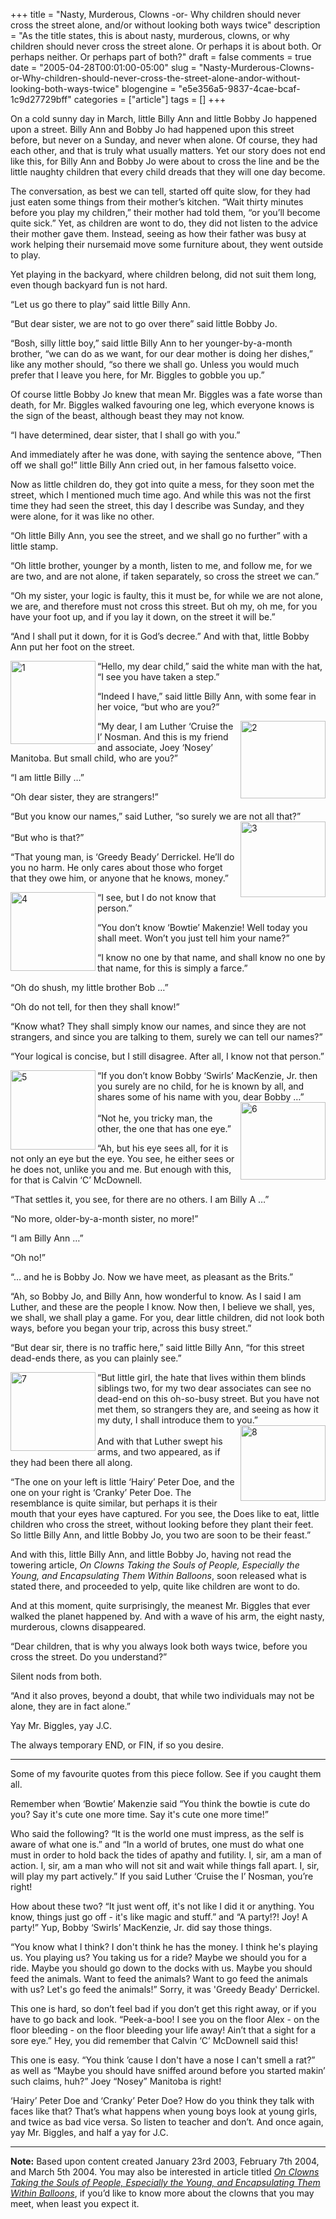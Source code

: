 +++
title = "Nasty, Murderous, Clowns -or- Why children should never cross the street alone, and/or without looking both ways twice"
description = "As the title states, this is about nasty, murderous, clowns, or why children should never cross the street alone. Or perhaps it is about both. Or perhaps neither. Or perhaps part of both?"
draft = false
comments = true
date = "2005-04-28T00:01:00-05:00"
slug = "Nasty-Murderous-Clowns-or-Why-children-should-never-cross-the-street-alone-andor-without-looking-both-ways-twice"
blogengine = "e5e356a5-9837-4cae-bcaf-1c9d27729bff"
categories = ["article"]
tags = []
+++

<p>
On a cold sunny day in March, little Billy Ann and little Bobby Jo happened upon a street. Billy Ann and Bobby Jo had happened upon this street before, but never on a Sunday, and never when alone. Of course, they had each other, and that is truly what usually matters. Yet our story does not end like this, for Billy Ann and Bobby Jo were about to cross the line and be the little naughty children that every child dreads that they will one day become.
</p>
<!--more-->
<p>
The conversation, as best we can tell, started off quite slow, for they had just eaten some things from their mother&rsquo;s kitchen. &ldquo;Wait thirty minutes before you play my children,&rdquo; their mother had told them, &ldquo;or you&rsquo;ll become quite sick.&rdquo; Yet, as children are wont to do, they did not listen to the advice their mother gave them. Instead, seeing as how their father was busy at work helping their nursemaid move some furniture about, they went outside to play.
</p>
<p>
Yet playing in the backyard, where children belong, did not suit them long, even though backyard fun is not hard.
</p>
<p>
&ldquo;Let us go there to play&rdquo; said little Billy Ann.
</p>
<p>
&ldquo;But dear sister, we are not to go over there&rdquo; said little Bobby Jo.
</p>
<p>
&ldquo;Bosh, silly little boy,&rdquo; said little Billy Ann to her younger-by-a-month brother, &ldquo;we can do as we want, for our dear mother is doing her dishes,&rdquo; like any mother should, &ldquo;so there we shall go. Unless you would much prefer that I leave you here, for Mr. Biggles to gobble you up.&rdquo;
</p>
<p>
Of course little Bobby Jo knew that mean Mr. Biggles was a fate worse than death, for Mr. Biggles walked favouring one leg, which everyone knows is the sign of the beast, although beast they may not know.
</p>
<p>
&ldquo;I have determined, dear sister, that I shall go with you.&rdquo;
</p>
<p>
And immediately after he was done, with saying the sentence above, &ldquo;Then off we shall go!&rdquo; little Billy Ann cried out, in her famous falsetto voice.
</p>
<p>
Now as little children do, they got into quite a mess, for they soon met the street, which I mentioned much time ago. And while this was not the first time they had seen the street, this day I describe was Sunday, and they were alone, for it was like no other.
</p>
<p>
&ldquo;Oh little Billy Ann, you see the street, and we shall go no further&rdquo; with a little stamp.
</p>
<p>
&ldquo;Oh little brother, younger by a month, listen to me, and follow me, for we are two, and are not alone, if taken separately, so cross the street we can.&rdquo;
</p>
<p>
&ldquo;Oh my sister, your logic is faulty, this it must be, for while we are not alone, we are, and therefore must not cross this street. But oh my, oh me, for you have your foot up, and if you lay it down, on the street it will be.&rdquo;
</p>
<p>
&ldquo;And I shall put it down, for it is God&rsquo;s decree.&rdquo; And with that, little Bobby Ann put her foot on the street.
</p>
<p>
<img style="width: 136px; height: 133px" src="/files/images/254_clip_image002.jpg" alt="1" align="left" /> &ldquo;Hello, my dear child,&rdquo; said the white man with the hat, &ldquo;I see you have taken a step.&rdquo;
</p>
<p>
&ldquo;Indeed I have,&rdquo; said little Billy Ann, with some fear in her voice, &ldquo;but who are you?&rdquo;
</p>
<p>
<img src="/files/images/254_clip_image004.jpg" alt="2" width="136" height="124" align="right" />&ldquo;My dear, I am Luther &lsquo;Cruise the I&rsquo; Nosman. And this is my friend and associate, Joey &lsquo;Nosey&rsquo; Manitoba. But small child, who are you?&rdquo;
</p>
<p>
&ldquo;I am little Billy &hellip;&rdquo;
</p>
<p>
&ldquo;Oh dear sister, they are strangers!&rdquo;
</p>
<p>
&ldquo;But you know our names,&rdquo; said Luther, &ldquo;so surely we are not all that?&rdquo;<br />
<img src="/files/images/254_clip_image006.jpg" alt="3" width="136" height="121" align="right" /><br />
&ldquo;But who is that?&rdquo;
</p>
<p>
&ldquo;That young man, is &lsquo;Greedy Beady&rsquo; Derrickel. He&rsquo;ll do you no harm. He only cares about those who forget that they owe him, or anyone that he knows, money.&rdquo;
</p>
<p>
<img src="/files/images/254_clip_image008.jpg" alt="4" width="136" height="126" align="left" />&ldquo;I see, but I do not know that person.&rdquo;
</p>
<p>
&ldquo;You don&rsquo;t know &lsquo;Bowtie&rsquo; Makenzie! Well today you shall meet. Won&rsquo;t you just tell him your name?&rdquo;
</p>
<p>
&ldquo;I know no one by that name, and shall know no one by that name, for this is simply a farce.&rdquo;
</p>
<p>
&ldquo;Oh do shush, my little brother Bob &hellip;&rdquo;
</p>
<p>
&ldquo;Oh do not tell, for then they shall know!&rdquo;
</p>
<p>
&ldquo;Know what? They shall simply know our names, and since they are not strangers, and since you are talking to them, surely we can tell our names?&rdquo;
</p>
<p>
&ldquo;Your logical is concise, but I still disagree. After all, I know not that person.&rdquo;
</p>
<p>
<img src="/files/images/254_clip_image010.jpg" alt="5" width="136" height="127" align="left" /> &ldquo;If you don&rsquo;t know Bobby &lsquo;Swirls&rsquo; MacKenzie, Jr. then you surely are no child, for he is known by all, and shares some of his name with you, dear Bobby &hellip;&rdquo;<br />
<img src="/files/images/254_clip_image012.jpg" alt="6" width="136" height="124" align="right" /><br />
&ldquo;Not he, you tricky man, the other, the one that has one eye.&rdquo;
</p>
<p>
&ldquo;Ah, but his eye sees all, for it is not only an eye but the eye. You see, he either sees or he does not, unlike you and me. But enough with this, for that is Calvin &lsquo;C&rsquo; McDownell.
</p>
<p>
&ldquo;That settles it, you see, for there are no others. I am Billy A &hellip;&rdquo;
</p>
<p>
&ldquo;No more, older-by-a-month sister, no more!&rdquo;
</p>
<p>
&ldquo;I am Billy Ann &hellip;&rdquo;
</p>
<p>
&ldquo;Oh no!&rdquo;
</p>
<p>
&ldquo;&hellip; and he is Bobby Jo. Now we have meet, as pleasant as the Brits.&rdquo;
</p>
<p>
&ldquo;Ah, so Bobby Jo, and Billy Ann, how wonderful to know. As I said I am Luther, and these are the people I know. Now then, I believe we shall, yes, we shall, we shall play a game. For you, dear little children, did not look both ways, before you began your trip, across this busy street.&rdquo;
</p>
<p>
&ldquo;But dear sir, there is no traffic here,&rdquo; said little Billy Ann, &ldquo;for this street dead-ends there, as you can plainly see.&rdquo;
</p>
<p>
<img src="/files/images/254_clip_image014.jpg" alt="7" width="136" height="126" align="left" />&ldquo;But little girl, the hate that lives within them blinds siblings two, for my two dear associates can see no dead-end on this oh-so-busy street. But you have not met them, so strangers they are, and seeing as how it my duty, I shall introduce them to you.&rdquo;<br />
<img src="/files/images/254_clip_image016.jpg" alt="8" title="8" width="136" height="121" align="right" /><br />
And with that Luther swept his arms, and two appeared, as if they had been there all along.
</p>
<p>
&ldquo;The one on your left is little &lsquo;Hairy&rsquo; Peter Doe, and the one on your right is &lsquo;Cranky&rsquo; Peter Doe. The resemblance is quite similar, but perhaps it is their mouth that your eyes have captured. For you see, the Does like to eat, little children who cross the street, without looking before they plant their feet. So little Billy Ann, and little Bobby Jo, you two are soon to be their feast.&rdquo;
</p>
<p>
And with this, little Billy Ann, and little Bobby Jo, having not read the towering article, <em>On Clowns Taking the Souls of People, Especially the Young, and Encapsulating Them Within Balloons</em>, soon released what is stated there, and proceeded to yelp, quite like children are wont to do.
</p>
<p>
And at this moment, quite surprisingly, the meanest Mr. Biggles that ever walked the planet happened by. And with a wave of his arm, the eight nasty, murderous, clowns disappeared.
</p>
<p>
&ldquo;Dear children, that is why you always look both ways twice, before you cross the street. Do you understand?&rdquo;
</p>
<p>
Silent nods from both.
</p>
<p>
&ldquo;And it also proves, beyond a doubt, that while two individuals may not be alone, they are in fact alone.&rdquo;
</p>
<p>
Yay Mr. Biggles, yay J.C.
</p>
<p>
The always temporary END, or FIN, if so you desire.
</p>
<hr />
<p>
Some of my favourite quotes from this piece follow. See if you caught them all.
</p>
<p>
Remember when &lsquo;Bowtie&rsquo; Makenzie said &ldquo;You think the bowtie is cute do you? Say it&#39;s cute one more time. Say it&#39;s cute one more time!&rdquo;
</p>
<p>
Who said the following? &ldquo;It is the world one must impress, as the self is aware of what one is.&rdquo; and &ldquo;In a world of brutes, one must do what one must in order to hold back the tides of apathy and futility. I, sir, am a man of action. I, sir, am a man who will not sit and wait while things fall apart. I, sir, will play my part actively.&rdquo; If you said Luther &lsquo;Cruise the I&rsquo; Nosman, you&rsquo;re right!
</p>
<p>
How about these two? &ldquo;It just went off, it&#39;s not like I did it or anything. You know, things just go off - it&#39;s like magic and stuff.&rdquo; and &ldquo;A party!?! Joy! A party!&rdquo; Yup, Bobby &lsquo;Swirls&rsquo; MacKenzie, Jr. did say those things.
</p>
<p>
&ldquo;You know what I think? I don&#39;t think he has the money. I think he&#39;s playing us. You playing us? You taking us for a ride? Maybe we should you for a ride. Maybe you should go down to the docks with us. Maybe you should feed the animals. Want to feed the animals? Want to go feed the animals with us? Let&#39;s go feed the animals!&rdquo; Sorry, it was &#39;Greedy Beady&#39; Derrickel.
</p>
<p>
This one is hard, so don&rsquo;t feel bad if you don&rsquo;t get this right away, or if you have to go back and look. &ldquo;Peek-a-boo! I see you on the floor Alex - on the floor bleeding - on the floor bleeding your life away! Ain&rsquo;t that a sight for a sore eye.&rdquo; Hey, you did remember that Calvin &lsquo;C&rsquo; McDownell said this!
</p>
<p>
This one is easy. &ldquo;You think &rsquo;cause I don&#39;t have a nose I can&#39;t smell a rat?&rdquo; as well as &ldquo;Maybe you should have sniffed around before you started makin&rsquo; such claims, huh?&rdquo; Joey &ldquo;Nosey&rdquo; Manitoba is right!
</p>
<p>
&lsquo;Hairy&rsquo; Peter Doe and &lsquo;Cranky&rsquo; Peter Doe? How do you think they talk with faces like that? That&rsquo;s what happens when young boys look at young girls, and twice as bad vice versa. So listen to teacher and don&rsquo;t. And once again, yay Mr. Biggles, and half a yay for J.C.
</p>
<hr />
<p>
<strong>Note:</strong> Based upon content created January 23rd 2003, February 7th 2004, and March 5th 2004.  You may also be interested in article titled <cite><a href="/words/post/On-Clowns-Taking-the-Souls-of-People-Especially-the-Young-and-Encapsulating-Them-Within-Balloons.aspx">On Clowns Taking the Souls of People, Especially the Young, and Encapsulating Them Within Balloons</a></cite>, if you&rsquo;d like to know more about the clowns that you may meet, when least you expect it.
</p>

